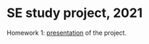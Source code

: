 # SE study project, 2021

Homework
1: [presentation](https://docs.google.com/presentation/d/1CMpOUXObjyO55Z2z2sKBcBahaKF9QfR-16G77WDwUFA/edit?usp=sharing)
of the project.
